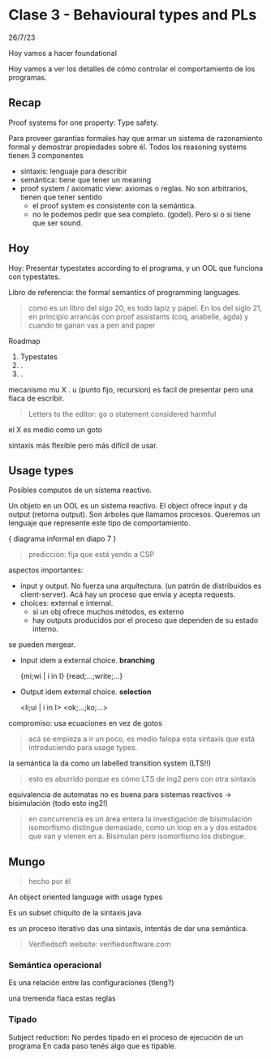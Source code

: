 # Clase 3 - Behavioural types and PLs

26/7/23

Hoy vamos a hacer foundational

Hoy vamos a ver los detalles de cómo controlar el comportamiento de los programas.

## Recap

Proof systems for one property: Type safety.

Para proveer garantías formales hay que armar un sistema de razonamiento formal y demostrar propiedades sobre él. Todos los reasoning systems tienen 3 componentes

- sintaxis: lenguaje para describir
- semántica: tiene que tener un meaning
- proof system / axiomatic view: axiomas o reglas. No son arbitrarios, tienen que tener sentido
  - el proof system es consistente con la semántica.
  - no le podemos pedir que sea completo. (godel). Pero si o si tiene que ser sound.

## Hoy

Hoy: Presentar typestates according to el programa, y un OOL que funciona con typestates.

Libro de referencia: the formal semantics of programming languages.

> como es un libro del sigo 20, es todo lapiz y papel. En los del siglo 21, en principio arrancás con proof assistants (coq, anabelle, agda) y cuando te ganan vas a pen and paper

Roadmap

1. Typestates 
2. .
3. .

mecanismo mu X . u (punto fijo, recursion) es facil de presentar pero una fiaca de escribir.

> Letters to the editor: go o statement considered harmful

el X es medio como un goto

sintaxis más flexible pero más difícil de usar.

## Usage types

Posibles computos de un sistema reactivo.

Un objeto en un OOL es un sistema reactivo. El object ofrece input y da output (retorna output). Son árboles que llamamos procesos. Queremos un lenguaje que represente este tipo de comportamiento.

{ diagrama informal en diapo 7 }

> predicción: fija que está yendo a CSP

aspectos importantes:

- input y output. No fuerza una arquitectura. (un patrón de distribuidos es client-server). Acá hay un proceso que envía y acepta requests.
- choices: external e internal.
  - si un obj ofrece muchos métodos, es externo
  - hay outputs producidos por el proceso que dependen de su estado interno.

se pueden mergear.

- Input idem a external choice. **branching**

    {mi;wi | i in I}
    {read;...;write;...}

- Output idem external choice. **selection**

    <li;ui | i in I>
    <ok;...;ko;...>

compromiso: usa ecuaciones en vez de gotos

> acá se empieza a ir un poco, es medio falopa esta sintaxis que está introduciendo para usage types.

la semántica la da como un labelled transition system (LTS!!)

> esto es aburrido porque es cómo LTS de ing2 pero con otra sintaxis

equivalencia de automatas no es buena para sistemas reactivos -> bisimulación (todo esto ing2!)

> en concurrencia es un área entera la investigación de bisimulación
> isomorfismo distingue demasiado, como un loop en a y dos estados que van y vienen en a. Bisimulan pero isomorfismo los distingue.

## Mungo

> hecho por él

An object oriented language with usage types

Es un subset chiquito de la sintaxis java

es un proceso iterativo
das una sintaxis, intentás de dar una semántica.

> Verifiedsoft
> website: verifiedsoftware.com

### Semántica operacional

Es una relación entre las configuraciones (tleng?)

una tremenda fiaca estas reglas

### Tipado

Subject reduction:
No perdes tipado en el proceso de ejecución de un programa
En cada paso tenés algo que es tipable.